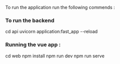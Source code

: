 To run the application run the following commends : 
### To run the backend 
cd api 
uvicorn application:fast_app --reload 
### Running the vue app : 
cd web 
npm install 
npm run dev
npm run serve 
